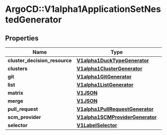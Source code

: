# ArgoCD::V1alpha1ApplicationSetNestedGenerator

## Properties
Name | Type | Description | Notes
------------ | ------------- | ------------- | -------------
**cluster_decision_resource** | [**V1alpha1DuckTypeGenerator**](V1alpha1DuckTypeGenerator.md) |  | [optional] 
**clusters** | [**V1alpha1ClusterGenerator**](V1alpha1ClusterGenerator.md) |  | [optional] 
**git** | [**V1alpha1GitGenerator**](V1alpha1GitGenerator.md) |  | [optional] 
**list** | [**V1alpha1ListGenerator**](V1alpha1ListGenerator.md) |  | [optional] 
**matrix** | [**V1JSON**](V1JSON.md) |  | [optional] 
**merge** | [**V1JSON**](V1JSON.md) |  | [optional] 
**pull_request** | [**V1alpha1PullRequestGenerator**](V1alpha1PullRequestGenerator.md) |  | [optional] 
**scm_provider** | [**V1alpha1SCMProviderGenerator**](V1alpha1SCMProviderGenerator.md) |  | [optional] 
**selector** | [**V1LabelSelector**](V1LabelSelector.md) |  | [optional] 


